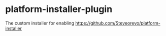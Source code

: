 # platform-installer-plugin
The custom installer for enabling https://github.com/Steveorevo/platform-installer
